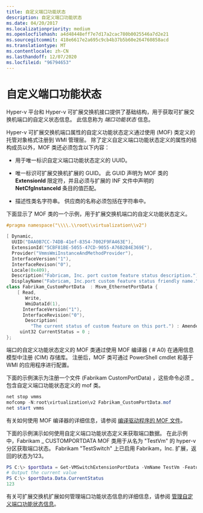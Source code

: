 ```yaml
---
title: 自定义端口功能状态
description: 自定义端口功能状态
ms.date: 04/20/2017
ms.localizationpriority: medium
ms.openlocfilehash: a4d48448eff7e7d17a2cac780b0025546a7d2e21
ms.sourcegitcommit: 418e6617e2a695c9cb4b37b5b60e264760858acd
ms.translationtype: MT
ms.contentlocale: zh-CN
ms.lasthandoff: 12/07/2020
ms.locfileid: "96794653"
---
```

# <a name="custom-port-feature-status"></a>自定义端口功能状态


Hyper-v 平台和 Hyper-v 可扩展交换机接口提供了基础结构，用于获取可扩展交换机端口的自定义状态信息。 此信息称为 *端口功能状态* 信息。

Hyper-v 可扩展交换机端口属性的自定义功能状态定义通过使用 (MOF) 类定义的托管对象格式注册到 WMI 管理层。 除了定义自定义端口功能状态定义的属性的结构成员以外，MOF 类还必须包含以下内容：

-   用于唯一标识自定义端口功能状态定义的 UUID。

-   唯一标识可扩展交换机扩展的 GUID。 此 GUID 声明为 MOF 类的 **ExtensionId** 限定符，并且必须与扩展的 INF 文件中声明的 **NetCfgInstanceId** 条目的值匹配。

-   描述性类名字符串。 供应商的名称必须包括在字符串中。

下面显示了 MOF 类的一个示例，用于扩展交换机端口的自定义功能状态定义。

```C++
#pragma namespace("\\\\.\\root\\virtualization\\v2")

[ Dynamic,
  UUID("DAA0B7CC-74DB-41ef-8354-7002F9FA463E"),
  ExtensionId("5CBF81BE-5055-47CD-9055-A76B2B4E369E"), 
  Provider("VmmsWmiInstanceAndMethodProvider"), 
  InterfaceVersion("1"),
  InterfaceRevison("0"),
  Locale(0x409),
  Description("Fabricam, Inc. port custom feature status description.") : Amended,
  DisplayName("Fabricam, Inc.port custom feature status friendly name.") : Amended]
class Fabrikam_CustomPortData  : Msvm_EthernetPortData {
    [ Read,
       Write,
       WmiDataId(1),
      InterfaceVersion("1"),
      InterfaceRevision("0"),
       Description(
         "The current status of custom feature on this port.") : Amended]
     uint32 CurrentStatus = 0 ;
};
```

端口的自定义功能状态定义的 MOF 类通过使用 MOF 编译器 ( # A0) 在通用信息模型中注册 (CIM) 存储库。 注册后，MOF 类可通过 PowerShell cmdlet 和基于 WMI 的应用程序进行配置。

下面的示例演示为注册一个文件 (Fabrikam CustomPortData) ，这些命令必须 \_ 包含自定义端口功能状态定义的 mof 类。

```PowerShell
net stop vmms
mofcomp -N:root\virtualization\v2 Fabrikam_CustomPortData.mof
net start vmms
```

有关如何使用 MOF 编译器的详细信息，请参阅 [编译驱动程序的 MOF 文件](../kernel/compiling-a-driver-s-mof-file.md)。

下面的示例演示如何使用自定义端口功能状态定义来获取端口数据。 在此示例中，Fabrikam \_ CUSTOMPORTDATA MOF 类用于从名为 "TestVm" 的 hyper-v 分区获取端口状态。 Fabrikam "TestSwitch" 上已启用 Fabrikam，Inc. 扩展，返回的状态为123。

```PowerShell
PS C:\> $portData = Get-VMSwitchExtensionPortData -VmName TestVm -FeatureId DAA0B7CC-74DB-41ef-8354-7002F9FA463E
# Output the current value
PS C:\> $portData.Data.CurrentStatus
123
```

有关可扩展交换机扩展如何管理端口功能状态信息的详细信息，请参阅 [管理自定义端口功能状态信息](managing-custom-port-feature-status-information.md)。

 


